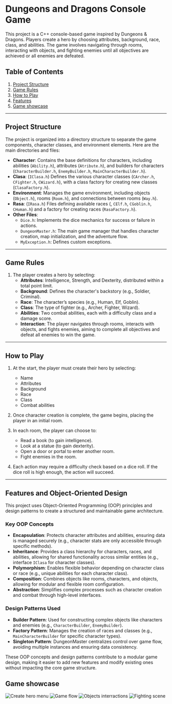 # Dungeons and Dragons Console Game

This project is a C++ console-based game inspired by Dungeons & Dragons. Players create a hero by choosing attributes, background, race, class, and abilities. The game involves navigating through rooms, interacting with objects, and fighting enemies until all objectives are achieved or all enemies are defeated.

## Table of Contents
1. [Project Structure](#project-structure)
2. [Game Rules](#game-rules)
3. [How to Play](#how-to-play)
4. [Features](#features)
5. [Game showcase](#game-showcase)
---

## Project Structure

The project is organized into a directory structure to separate the game components, character classes, and environment elements. Here are the main directories and files:

- **Character**: Contains the base definitions for characters, including abilities (`Ability.h`), attributes (`Atribute.h`), and builders for characters (`CharacterBuilder.h`, `EnemyBuilder.h`, `MainCharacterBuilder.h`).
- **Clasa**: (`IClasa.h`) Defines the various character classes (`CArcher.h`, `CFighter.h`, `CWizard.h`), with a class factory for creating new classes (`ClasaFactory.h`).
- **Environment**: Manages the game environment, including objects (`Object.h`), rooms (`Room.h`), and connections between rooms (`Way.h`).
- **Rasa**: (`IRasa.h`) Files defining available races (, `CElf.h`, `CGoblin.h`, `CHuman.h`) and a factory for creating races (`RasaFactory.h`).
- **Other Files**:
  - `Dice.h`: Implements the dice mechanics for success or failure in actions.
  - `DungeonMaster.h`: The main game manager that handles character creation, map initialization, and the adventure flow.
  - `MyException.h`: Defines custom exceptions.

---

## Game Rules

1. The player creates a hero by selecting:
   - **Attributes**: Intelligence, Strength, and Dexterity, distributed within a total point limit.
   - **Background**: Defines the character's backstory (e.g., Soldier, Criminal).
   - **Race**: The character’s species (e.g., Human, Elf, Goblin).
   - **Class**: The type of fighter (e.g., Archer, Fighter, Wizard).
   - **Abilities**: Two combat abilities, each with a difficulty class and a damage score.
   - **Interaction**: The player navigates through rooms, interacts with objects, and fights enemies, aiming to complete all objectives and defeat all enemies to win the game.

---

## How to Play

1. At the start, the player must create their hero by selecting:
   - Name
   - Attributes
   - Background
   - Race
   - Class
   - Combat abilities

2. Once character creation is complete, the game begins, placing the player in an initial room.

3. In each room, the player can choose to:
   - Read a book (to gain intelligence).
   - Look at a statue (to gain dexterity).
   - Open a door or portal to enter another room.
   - Fight enemies in the room.

4. Each action may require a difficulty check based on a dice roll. If the dice roll is high enough, the action will succeed.

---

## Features and Object-Oriented Design

This project uses Object-Oriented Programming (OOP) principles and design patterns to create a structured and maintainable game architecture.

### Key OOP Concepts

- **Encapsulation**: Protects character attributes and abilities, ensuring data is managed securely (e.g., character stats are only accessible through specific methods).
- **Inheritance**: Provides a class hierarchy for characters, races, and abilities, allowing for shared functionality across similar entities (e.g., interface `IClasa` for character classes).
- **Polymorphism**: Enables flexible behavior depending on character class or race (e.g., unique abilities for each character class).
- **Composition**: Combines objects like rooms, characters, and objects, allowing for modular and flexible room configuration.
- **Abstraction**: Simplifies complex processes such as character creation and combat through high-level interfaces.

### Design Patterns Used

- **Builder Pattern**: Used for constructing complex objects like characters and enemies (e.g., `CharacterBuilder`, `EnemyBuilder`).
- **Factory Pattern**: Manages the creation of races and classes (e.g., `MainCharacterBuilder` for specific character types).
- **Singleton Pattern**: DungeonMaster centralizes control over game flow, avoiding multiple instances and ensuring data consistency.

These OOP concepts and design patterns contribute to a modular game design, making it easier to add new features and modify existing ones without impacting the core game structure.

## Game showcase

![Create hero menu](images/hero_creation.png)
![Game flow](images/game_flow.png)
![Objects interractions](images/objects_interractions.png)
![Fighting scene](images/fighting_scene.png)


